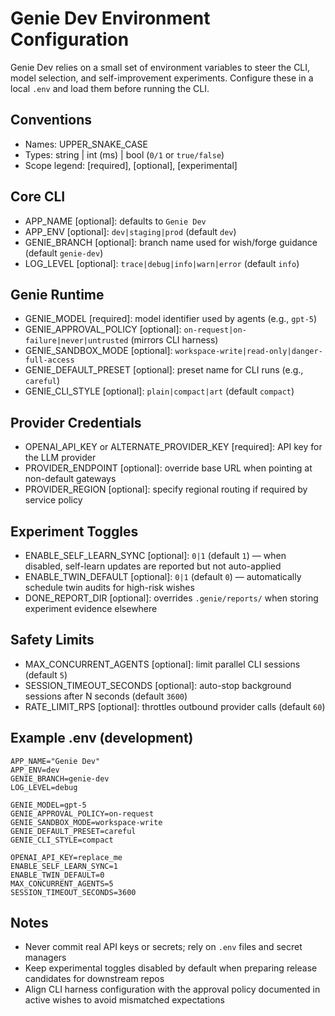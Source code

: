 # Genie Dev Environment Configuration

Genie Dev relies on a small set of environment variables to steer the CLI, model selection, and self-improvement experiments. Configure these in a local `.env` and load them before running the CLI.

## Conventions
- Names: UPPER_SNAKE_CASE
- Types: string | int (ms) | bool (`0/1` or `true/false`)
- Scope legend: [required], [optional], [experimental]

## Core CLI
- APP_NAME [optional]: defaults to `Genie Dev`
- APP_ENV [optional]: `dev|staging|prod` (default `dev`)
- GENIE_BRANCH [optional]: branch name used for wish/forge guidance (default `genie-dev`)
- LOG_LEVEL [optional]: `trace|debug|info|warn|error` (default `info`)

## Genie Runtime
- GENIE_MODEL [required]: model identifier used by agents (e.g., `gpt-5`)
- GENIE_APPROVAL_POLICY [optional]: `on-request|on-failure|never|untrusted` (mirrors CLI harness)
- GENIE_SANDBOX_MODE [optional]: `workspace-write|read-only|danger-full-access`
- GENIE_DEFAULT_PRESET [optional]: preset name for CLI runs (e.g., `careful`)
- GENIE_CLI_STYLE [optional]: `plain|compact|art` (default `compact`)

## Provider Credentials
- OPENAI_API_KEY or ALTERNATE_PROVIDER_KEY [required]: API key for the LLM provider
- PROVIDER_ENDPOINT [optional]: override base URL when pointing at non-default gateways
- PROVIDER_REGION [optional]: specify regional routing if required by service policy

## Experiment Toggles
- ENABLE_SELF_LEARN_SYNC [optional]: `0|1` (default `1`) — when disabled, self-learn updates are reported but not auto-applied
- ENABLE_TWIN_DEFAULT [optional]: `0|1` (default `0`) — automatically schedule twin audits for high-risk wishes
- DONE_REPORT_DIR [optional]: overrides `.genie/reports/` when storing experiment evidence elsewhere

## Safety Limits
- MAX_CONCURRENT_AGENTS [optional]: limit parallel CLI sessions (default `5`)
- SESSION_TIMEOUT_SECONDS [optional]: auto-stop background sessions after N seconds (default `3600`)
- RATE_LIMIT_RPS [optional]: throttles outbound provider calls (default `60`)

## Example .env (development)
```env
APP_NAME="Genie Dev"
APP_ENV=dev
GENIE_BRANCH=genie-dev
LOG_LEVEL=debug

GENIE_MODEL=gpt-5
GENIE_APPROVAL_POLICY=on-request
GENIE_SANDBOX_MODE=workspace-write
GENIE_DEFAULT_PRESET=careful
GENIE_CLI_STYLE=compact

OPENAI_API_KEY=replace_me
ENABLE_SELF_LEARN_SYNC=1
ENABLE_TWIN_DEFAULT=0
MAX_CONCURRENT_AGENTS=5
SESSION_TIMEOUT_SECONDS=3600
```

## Notes
- Never commit real API keys or secrets; rely on `.env` files and secret managers
- Keep experimental toggles disabled by default when preparing release candidates for downstream repos
- Align CLI harness configuration with the approval policy documented in active wishes to avoid mismatched expectations
